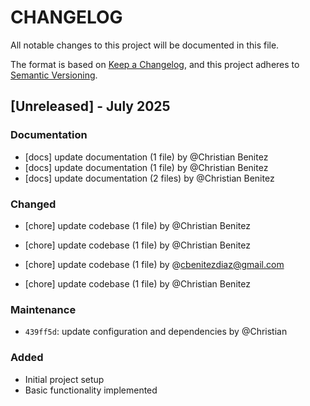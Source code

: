 # CHANGELOG

All notable changes to this project will be documented in this file.

The format is based on [Keep a Changelog](https://keepachangelog.com/en/1.0.0/),
and this project adheres to [Semantic Versioning](https://semver.org/spec/v2.0.0.html).

## [Unreleased] - July 2025
### Documentation
- [docs] update documentation (1 file) by @Christian Benitez
- [docs] update documentation (1 file) by @Christian Benitez
- [docs] update documentation (2 files) by @Christian Benitez

### Changed
- [chore] update codebase (1 file) by @Christian Benitez

- [chore] update codebase (1 file) by @Christian Benitez
- [chore] update codebase (1 file) by @cbenitezdiaz@gmail.com
- [chore] update codebase (1 file) by @Christian Benitez

### Maintenance

- `439ff5d`: update configuration and dependencies by @Christian

### Added

- Initial project setup
- Basic functionality implemented
